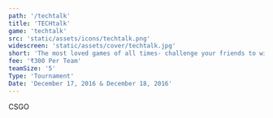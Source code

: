 ```yaml
---
path: '/techtalk'
title: 'TECHtalk'
game: 'techtalk'
src: 'static/assets/icons/techtalk.png'
widescreen: 'static/assets/cover/techtalk.jpg'
short: 'The most loved games of all times- challenge your friends to win the tournament and challenge your rivals to earn the title!'
fee: '₹300 Per Team'
teamSize: '5'
Type: 'Tournament'
Date: 'December 17, 2016 & December 18, 2016' 
---
```


CSGO